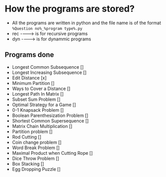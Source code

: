 # How the programs are stored? 

- All the programs are written in python and the file name is of the format ` %Question no%_%program type%.py `
- rec ----> is for recursive programs 
- dyn ----> is for dynammic programs

## Programs done

- Longest Common Subsequence []
- Longest Increasing Subsequence []
- Edit Distance [x]
- Minimum Partition []
- Ways to Cover a Distance []
- Longest Path In Matrix []
- Subset Sum Problem []
- Optimal Strategy for a Game []
- 0-1 Knapsack Problem []
- Boolean Parenthesization Problem []
- Shortest Common Supersequence []
- Matrix Chain Multiplication []
- Partition problem []
- Rod Cutting []
- Coin change problem []
- Word Break Problem []
- Maximal Product when Cutting Rope []
- Dice Throw Problem []
- Box Stacking []
- Egg Dropping Puzzle []
